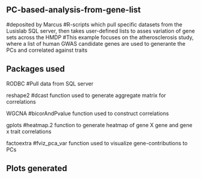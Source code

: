 ## PC-based-analysis-from-gene-list
#deposited by Marcus
#R-scripts which pull specific datasets from the Lusislab SQL server, then takes user-defined lists to asses variation of gene sets across the HMDP
#This example focuses on the atherosclerosis study, where a list of human GWAS candidate genes are used to generante the PCs and correlated against traits

## Packages used
RODBC
#Pull data from SQL server

reshape2
#dcast function used to generate aggregate matrix for correlations

WGCNA 
#bicorAndPvalue function used to construct correlations

gplots
#heatmap.2 function to generate heatmap of gene X gene and gene x trait correlations

factoextra
#fviz_pca_var function used to visualize gene-contributions to PCs

## Plots generated
